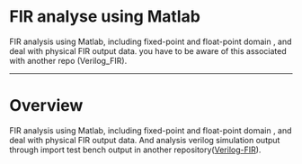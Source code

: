 
# FIR analyse using Matlab
FIR analysis using Matlab, including fixed-point and float-point domain , and deal with physical FIR output data. you have to be aware of this associated with another repo (Verilog_FIR).

---

# Overview
FIR analysis using Matlab, including fixed-point and float-point domain , and deal with physical FIR output data. And analysis verilog simulation output through import test bench output in another repository([Verilog-FIR](https://github.com/Grootzz/Verilog-FIR)).
